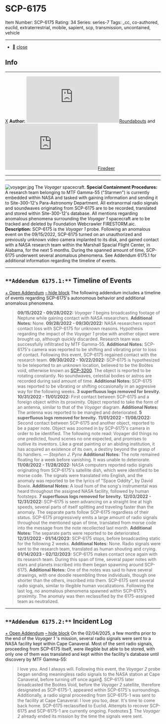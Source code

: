 # SCP-6175
Item Number: SCP-6175
Rating: 34
Series: series-7
Tags: _cc, co-authored, euclid, extraterrestrial, mobile, sapient, scp, transmission, uncontained, vehicle

---

  * [](javascript:;)
[close](javascript:;)
## Info
* * *
[X](javascript:;)
**Author:** [![Roundabouts](https://www.wikidot.com/avatar.php?userid=6442733&amp;size=small&amp;timestamp=1742520322)](http://www.wikidot.com/user:info/roundabouts)[Roundabouts](http://www.wikidot.com/user:info/roundabouts) and [![Firedeer](https://www.wikidot.com/avatar.php?userid=7785786&amp;size=small&amp;timestamp=1742520322)](http://www.wikidot.com/user:info/firedeer)[Firedeer](http://www.wikidot.com/user:info/firedeer)
* * *

* * *
![voyager.jpg](https://scp-wiki.wdfiles.com/local--files/scp-6175/voyager.jpg)
The _Voyager_ spacecraft.
**Special Containment Procedures:** A research team belonging to MTF Gamma-55 ("Starmen") is currently embedded within NASA and tasked with gaining information and sending it to Site-300-12's Para-Astronomy Department. All extranormal radio signals and soundwaves originating from SCP-6175 are to be recorded, translated and stored within Site-300-12's database. All mentions regarding anomalous phenomena surrounding the _Voyager 1_ spacecraft are to be tracked and deleted by Foundation Webcrawler FIRESTORM.aic.
**Description:** SCP-6175 is the _Voyager 1_ probe. Following an anomalous event on the 09/15/2022, SCP-6175 turned on an unauthorized and previously unknown video camera implanted to its disk, and gained contact with a NASA research team within the Marshall Spacial Flight Center, in Alabama, for the next 5 months. During the spanned amount of time, SCP-6175 underwent several anomalous phenomena.
See Addendum 6175.1 for additional information regarding the timeline of events.
* * *
## `**Addendum 6175.1:**` Timeline of Events
[\+ Open Addendum](javascript:;)
[– hide block](javascript:;)
The following addendum includes a timeline of events regarding SCP-6175's autonomous behavior and additional anomalous phenomena.
> **09/15/2022 - 09/28/2022:** _Voyager 1_ begins broadcasting footage of Neptune while gaining contact with NASA researchers.
> **Additional Notes:** None.
> **09/28/2022 - 09/30/2022:** NASA researchers report contact loss with SCP-6175 for unknown reasons. Hypothesis regarding the impact of the _Voyager 1_ probe with another object were brought up, although quickly discarded. Research team was successfully infiltrated by MTF Gamma-55.
> **Additional Notes:** SCP-6175's camera was reported to be shifting and vibrating prior to loss of contact. Following this event, SCP-6175 regained contact with the research team.
> **09/30/2022 - 10/22/2022:** SCP-6175 is hypothesized to be teleported to an unknown location, believed to be the Boötes void, otherwise known as [SCP-3200](/scp-3200). The object is reported to be rotating constantly. No soundwaves, celestial bodies or astros are recorded during said amount of time.
> **Additional Notes:** SCP-6175 was reported to be vibrating or shifting occasionally in an aggresive way for the following weeks.
> **3 superfluous logs removed for brevity.**
> **10/31/2022 - 11/01/2022:** First contact between SCP-6175 and a foreign object within its proximity. Object reported to take the form of an antenna, similar to that of the _Voyager_ diagram.
> **Additional Notes:** The antenna was reported to be mangled and deteriorated.
> **5 superfluous logs removed for brevity.**
> **11/01/2022 - 11/08/2O22:** Second contact between SCP-6175 and another object, reported to be a paper note. Object was zoomed in by SCP-6175's camera in order to be identified. The following note read:
> Voyager did things no one predicted, found scenes no one expected, and promises to outlive its inventors. Like a great painting or an abiding institution, it has acquired an existence of its own, a destiny beyond the grasp of its handlers.
> — _Stephen J. Pyne_
> **Additional Notes:** The note remained floating for a week before vanishing. It was unable to deteriorate.
> **11/08/2022 - 11/28/2022:** NASA computers reported radio signals originating from SCP-6175's satellite dish, which were identified to be morse code. The signals were translated into English, and the anomaly was reported to be the lyrics of "Space Oddity", by David Bowie.
> **Additional Notes:** A loud hum of the song's instrumental was heard throughout the assigned NASA facility, followed by human footsteps.
> **7 superfluous logs removed for brevity.**
> **12/03/2022 - 12/31/2022:** SCP-6175 is seen advancing on a straight line at high speeds, several parts of itself splitting and traveling faster than the anomaly. The separate parts follow SCP-6175 regardless of their status. SCP-6175 progressively emits a large amount of radio signals throughout the mentioned span of time, translated from morse code into the message from the note recollected last month.
> **Additional Notes:** The separate parts were reported to be deteriorated.
> **12/31/2022 - 01/14/2023:** SCP-6175 stops, before broadcasting static for the following 2 weeks.
> **Additional Notes:** None. Radio signals were sent to the research team, translated as human shouting and crying.
> **01/14/2023 - 02/12/2023:** SCP-6175 makes contact once again with its research team. During this span of time, several paper notes with stars and planets inscribed into them began spawning around SCP-6175.
> **Additional Notes:** One of the notes was said to have several drawings, with one doodle resembling three individuals, though one shorter than the others, inscribed into them. SCP-6175 sent several radio signals, similar to illegible human vocalizations.
Following the last log, no anomalous phenomena spawned within SCP-6175's proximity. The anomaly was then reclassified by the 6175-assigned team as neutralized.
* * *
## `**Addendum 6175.2:**` Incident Log
[\+ Open Addendum](javascript:;)
[– hide block](javascript:;)
On the 02/04/2025, a few months prior to the end of the _Voyager 1_ 's mission, several radio signals were sent to a NASA facility kept within Cape Canaveral. Most of the sent radio signals, proceeding from SCP-6175 itself, were illegible but able to be stored, with only one of them was translated and kept within the facility's database until discovery by MTF Gamma-55:
> I love you. And I always will.
Following this event, the _Voyager 2_ probe began sending meaningless radio signals to the NASA station at Cape Canaveral, before turning off once again[1](javascript:;). SCP-6175 later broadcasted the Boötes Void, before the _Voyager 2_ satellite, therefore designated as SCP-6175-1, appeared within SCP-6175's surroundings.
Additionally, a radio signal proceeding from SCP-6175-1 was sent to the facility at Cape Canaveral:
> I love you too, dear. It's time to come back home.
SCP-6175 reclassified to Euclid. Attempts to recover SCP-6175 and SCP-6175-1 are currently ongoing.
Footnotes
[1](javascript:;). The _Voyager 2_ already ended its mission by the time the signals were sent.